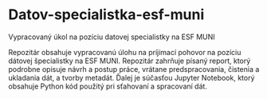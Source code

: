 # Datov-specialistka-esf-muni
Vypracovaný úkol na pozíciu datovej specialistky na ESF MUNI

Repozitár obsahuje vypracovanú úlohu na príjimací pohovor na pozíciu dátovej špecialistky na ESF MUNI. Repozitár zahrňuje písaný report, ktorý podrobne opisuje návrh a postup práce, vrátane predspracovania, čistenia a ukladania dát, a tvorby metadát. Ďalej je súčasťou Jupyter Notebook, ktorý obsahuje Python kód použitý pri sťahovaní a spracovaní dát.
